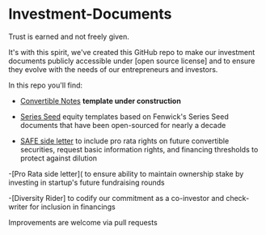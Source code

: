 # Investment-Documents

Trust is earned and not freely given.

It's with this spirit, we've created this GitHub repo to make our investment documents publicly accessible under [open source license] and to ensure they evolve with the needs of our entrepreneurs and investors. 

In this repo you'll find:

* [Convertible Notes](https://github.com/ierollins-rocket/Investment-Documents/blob/master/Convertible%20Note) **template under construction**

* [Series Seed](https://github.com/ierollins-rocket/Investment-Documents/blob/master/Series%20Seed) equity templates based on Fenwick's Series Seed documents that have been open-sourced for nearly a decade

* [SAFE side letter](https://github.com/ierollins-rocket/Investment-Documents/blob/master/SAFE) to include pro rata rights on future convertible securities, request basic information rights, and financing thresholds to protect against dilution

-[Pro Rata side letter]( to ensure ability to maintain ownership stake by investing in startup's future fundraising rounds

-[Diversity Rider] to codify our commitment as a co-investor and check-writer for inclusion in financings 

Improvements are welcome via pull requests

